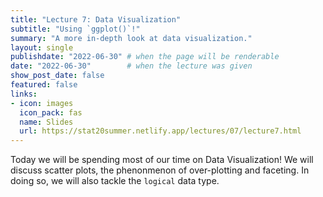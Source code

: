 ```yaml
---
title: "Lecture 7: Data Visualization"
subtitle: "Using `ggplot()`!"
summary: "A more in-depth look at data visualization."
layout: single
publishdate: "2022-06-30" # when the page will be renderable
date: "2022-06-30"        # when the lecture was given
show_post_date: false
featured: false
links:
- icon: images
  icon_pack: fas
  name: Slides
  url: https://stat20summer.netlify.app/lectures/07/lecture7.html
---
```


Today we will be spending most of our time on Data Visualization! We will discuss scatter plots, the phenonmenon of over-plotting and faceting. In doing so, we will also tackle the `logical` data type.
